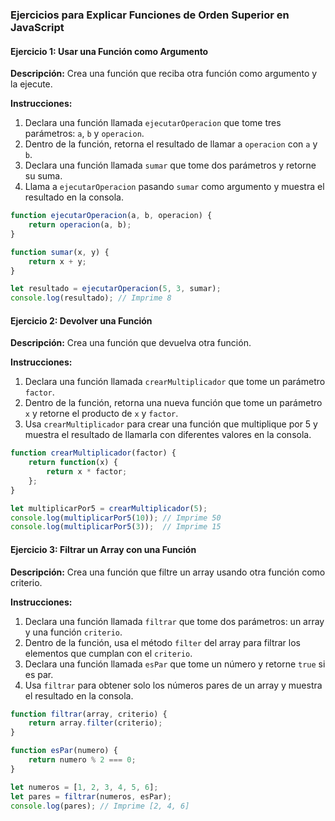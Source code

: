 ### Ejercicios para Explicar Funciones de Orden Superior en JavaScript

#### Ejercicio 1: Usar una Función como Argumento
**Descripción:**
Crea una función que reciba otra función como argumento y la ejecute.

**Instrucciones:**
1. Declara una función llamada `ejecutarOperacion` que tome tres parámetros: `a`, `b` y `operacion`.
2. Dentro de la función, retorna el resultado de llamar a `operacion` con `a` y `b`.
3. Declara una función llamada `sumar` que tome dos parámetros y retorne su suma.
4. Llama a `ejecutarOperacion` pasando `sumar` como argumento y muestra el resultado en la consola.

```javascript
function ejecutarOperacion(a, b, operacion) {
    return operacion(a, b);
}

function sumar(x, y) {
    return x + y;
}

let resultado = ejecutarOperacion(5, 3, sumar);
console.log(resultado); // Imprime 8
```

#### Ejercicio 2: Devolver una Función
**Descripción:**
Crea una función que devuelva otra función.

**Instrucciones:**
1. Declara una función llamada `crearMultiplicador` que tome un parámetro `factor`.
2. Dentro de la función, retorna una nueva función que tome un parámetro `x` y retorne el producto de `x` y `factor`.
3. Usa `crearMultiplicador` para crear una función que multiplique por 5 y muestra el resultado de llamarla con diferentes valores en la consola.

```javascript
function crearMultiplicador(factor) {
    return function(x) {
        return x * factor;
    };
}

let multiplicarPor5 = crearMultiplicador(5);
console.log(multiplicarPor5(10)); // Imprime 50
console.log(multiplicarPor5(3));  // Imprime 15
```

#### Ejercicio 3: Filtrar un Array con una Función
**Descripción:**
Crea una función que filtre un array usando otra función como criterio.

**Instrucciones:**
1. Declara una función llamada `filtrar` que tome dos parámetros: un array y una función `criterio`.
2. Dentro de la función, usa el método `filter` del array para filtrar los elementos que cumplan con el `criterio`.
3. Declara una función llamada `esPar` que tome un número y retorne `true` si es par.
4. Usa `filtrar` para obtener solo los números pares de un array y muestra el resultado en la consola.

```javascript
function filtrar(array, criterio) {
    return array.filter(criterio);
}

function esPar(numero) {
    return numero % 2 === 0;
}

let numeros = [1, 2, 3, 4, 5, 6];
let pares = filtrar(numeros, esPar);
console.log(pares); // Imprime [2, 4, 6]
```

